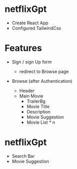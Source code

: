 # netflixGpt
 - Create React App
 - Configured TailwindCss
# Features
- Sign / sign Up form
   - redirect to Browse page

- Browse (after Authentication)
   - Header
   - Main Movie 
     - TrailerBg
     - Movie Title
     - Description
     - Movie Suggestion
     - Movie List * n
# netflixGpt 
 - Search Bar
 - Movie Suggestion